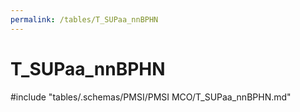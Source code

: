 ```yaml
---
permalink: /tables/T_SUPaa_nnBPHN
---
```

# T_SUPaa_nnBPHN

<!-- ATTENTION : Ne pas supprimer ou modifier la ligne ci-dessous -->
#include "tables/.schemas/PMSI/PMSI MCO/T_SUPaa_nnBPHN.md"
<!-- ATTENTION : Ne pas supprimer ou modifier la ligne ci-dessus -->
